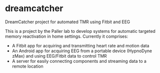 # dreamcatcher
DreamCatcher project for automated TMR using Fitbit and EEG

This is a project by the Paller lab to develop systems for automatic targeted memory reactivation in home settings. Currently it comprises:

* A Fitbit app for acquiring and transmitting heart rate and motion data
* An Android app for acquiring EEG from a portable device (HypnoDyne zMax) and using EEG/Fitbit data to control TMR
* A server for easily connecting components and streaming data to a remote location


